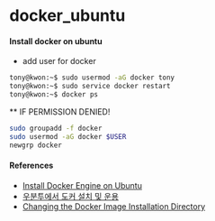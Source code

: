 # docker_ubuntu


#### Install docker on ubuntu

* add user for docker
```bash
tony@kwon:~$ sudo usermod -aG docker tony
tony@kwon:~$ sudo service docker restart
tony@kwon:~$ docker ps
```

** IF PERMISSION DENIED!
```bash
sudo groupadd -f docker
sudo usermod -aG docker $USER
newgrp docker
```

#### References
* [Install Docker Engine on Ubuntu](https://docs.docker.com/engine/install/ubuntu/)
* [우분투에서 도커 설치 및 운용](https://youtu.be/2FiIeVxOUvg)
* [Changing the Docker Image Installation Directory](https://www.baeldung.com/ops/docker-image-change-installation-directory)
